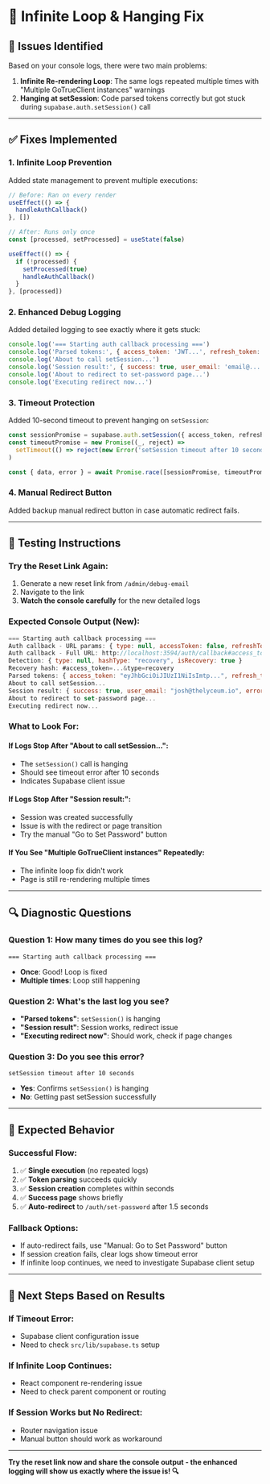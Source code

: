 # 🔧 Infinite Loop & Hanging Fix

## 🎯 **Issues Identified**

Based on your console logs, there were two main problems:

1. **Infinite Re-rendering Loop**: The same logs repeated multiple times with "Multiple GoTrueClient instances" warnings
2. **Hanging at setSession**: Code parsed tokens correctly but got stuck during `supabase.auth.setSession()` call

---

## ✅ **Fixes Implemented**

### **1. Infinite Loop Prevention**
Added state management to prevent multiple executions:

```javascript
// Before: Ran on every render
useEffect(() => {
  handleAuthCallback()
}, [])

// After: Runs only once
const [processed, setProcessed] = useState(false)

useEffect(() => {
  if (!processed) {
    setProcessed(true)
    handleAuthCallback()
  }
}, [processed])
```

### **2. Enhanced Debug Logging**
Added detailed logging to see exactly where it gets stuck:

```javascript
console.log('=== Starting auth callback processing ===')
console.log('Parsed tokens:', { access_token: 'JWT...', refresh_token: true })
console.log('About to call setSession...')
console.log('Session result:', { success: true, user_email: 'email@...' })
console.log('About to redirect to set-password page...')
console.log('Executing redirect now...')
```

### **3. Timeout Protection**
Added 10-second timeout to prevent hanging on `setSession`:

```javascript
const sessionPromise = supabase.auth.setSession({ access_token, refresh_token })
const timeoutPromise = new Promise((_, reject) =>
  setTimeout(() => reject(new Error('setSession timeout after 10 seconds')), 10000)
)

const { data, error } = await Promise.race([sessionPromise, timeoutPromise])
```

### **4. Manual Redirect Button**
Added backup manual redirect button in case automatic redirect fails.

---

## 🧪 **Testing Instructions**

### **Try the Reset Link Again:**
1. Generate a new reset link from `/admin/debug-email`
2. Navigate to the link
3. **Watch the console carefully** for the new detailed logs

### **Expected Console Output (New):**
```javascript
=== Starting auth callback processing ===
Auth callback - URL params: { type: null, accessToken: false, refreshToken: false }
Auth callback - Full URL: http://localhost:3594/auth/callback#access_token=...
Detection: { type: null, hashType: "recovery", isRecovery: true }
Recovery hash: #access_token=...&type=recovery
Parsed tokens: { access_token: "eyJhbGciOiJIUzI1NiIsImtp...", refresh_token: true }
About to call setSession...
Session result: { success: true, user_email: "josh@thelyceum.io", error: null }
About to redirect to set-password page...
Executing redirect now...
```

### **What to Look For:**

#### **If Logs Stop After "About to call setSession...":**
- The `setSession()` call is hanging
- Should see timeout error after 10 seconds
- Indicates Supabase client issue

#### **If Logs Stop After "Session result:":**
- Session was created successfully 
- Issue is with the redirect or page transition
- Try the manual "Go to Set Password" button

#### **If You See "Multiple GoTrueClient instances" Repeatedly:**
- The infinite loop fix didn't work
- Page is still re-rendering multiple times

---

## 🔍 **Diagnostic Questions**

### **Question 1: How many times do you see this log?**
```
=== Starting auth callback processing ===
```

- **Once**: Good! Loop is fixed
- **Multiple times**: Loop still happening

### **Question 2: What's the last log you see?**
- **"Parsed tokens"**: `setSession()` is hanging
- **"Session result"**: Session works, redirect issue
- **"Executing redirect now"**: Should work, check if page changes

### **Question 3: Do you see this error?**
```
setSession timeout after 10 seconds
```

- **Yes**: Confirms `setSession()` is hanging
- **No**: Getting past setSession successfully

---

## 🚀 **Expected Behavior**

### **Successful Flow:**
1. ✅ **Single execution** (no repeated logs)
2. ✅ **Token parsing** succeeds quickly
3. ✅ **Session creation** completes within seconds
4. ✅ **Success page** shows briefly
5. ✅ **Auto-redirect** to `/auth/set-password` after 1.5 seconds

### **Fallback Options:**
- If auto-redirect fails, use "Manual: Go to Set Password" button
- If session creation fails, clear logs show timeout error
- If infinite loop continues, we need to investigate Supabase client setup

---

## 🎯 **Next Steps Based on Results**

### **If Timeout Error:**
- Supabase client configuration issue
- Need to check `src/lib/supabase.ts` setup

### **If Infinite Loop Continues:**
- React component re-rendering issue
- Need to check parent component or routing

### **If Session Works but No Redirect:**
- Router navigation issue
- Manual button should work as workaround

---

**Try the reset link now and share the console output - the enhanced logging will show us exactly where the issue is! 🔍**





